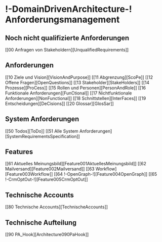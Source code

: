 
# !-DomainDrivenArchitecture-! Anforderungsmanagement 


## Noch nicht qualifizierte Anforderungen
[[00 Anfragen von Stakeholdern][UnqualifiedRequirements]]


## Anforderungen
[[10 Ziele und Vision][VisionAndPurpose]]
[[11 Abgrenzung][ScoPe]]
[[12 Offene Fragen][OpenQuestions]]
[[13 Stakeholder][StakeHolders]]
[[14 Prozesse][ProCess]]
[[15 Rollen und Personen][PersonAndRole]]
[[16 Funktionale Anforderungen][FunCtional]]
[[17 Nichtfunktionale Anforderungen][NonFunctional]]
[[18 Schnittstellen][InterFaces]]
[[19 Entscheidungen][DeCisions]]
[[20 Glossar][GlosSar]]


## System Anforderungen
[[50 Todos][ToDo]]
[[51 Alle System Anforderungen][SystemRequirementsSpecification]]


## Features
[[61 Aktuelles Meinungsbild][Feature001AktuellesMeinungsbild]]
[[62 Mailversand][Feature002Mailversand]]
[[63 Workflow][Feature003Workflow]]
[[64 !-OpenGraph-!][Feature004OpenGraph]]
[[65 !-CrmOptOut-!][Feature005CrmOptOut]]



## Technische Accounts
[[80 Technische Accounts][TechnischeAccounts]]


## Technische Aufteilung
[[90 PA_Hook][Architecture090PaHook]]
